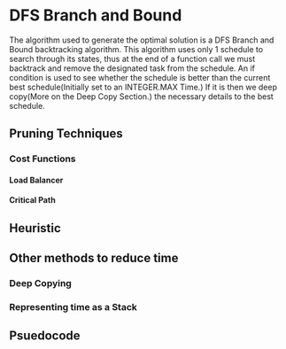 # DFS Branch and Bound

The algorithm used to generate the optimal solution is a DFS Branch and Bound backtracking algorithm. This algorithm uses only 1 schedule to search through its states,
thus at the end of a function call we must backtrack and remove the designated task from the schedule. An if condition is used to see whether the schedule is better than the
current best schedule(Initially set to an INTEGER.MAX Time.) If it is then we deep copy(More on the Deep Copy Section.) the necessary details to the best schedule.

## Pruning Techniques

### Cost Functions

#### Load Balancer

#### Critical Path

## Heuristic

## Other methods to reduce time

### Deep Copying

### Representing time as a Stack

## Psuedocode
